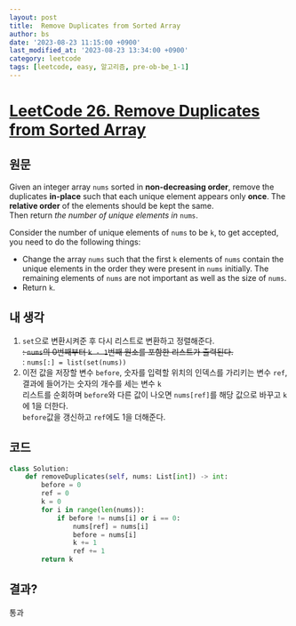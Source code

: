 ```yaml
---
layout: post
title:  Remove Duplicates from Sorted Array
author: bs
date: '2023-08-23 11:15:00 +0900'
last_modified_at: '2023-08-23 13:34:00 +0900'
category: leetcode
tags: [leetcode, easy, 알고리즘, pre-ob-be_1-1]
---
```


# [LeetCode 26. Remove Duplicates from Sorted Array](https://leetcode.com/problems/remove-duplicates-from-sorted-array/)

## 원문
Given an integer array `nums` sorted in **non-decreasing order**, remove the duplicates **in-place** such that each unique element appears only **once**. The **relative order** of the elements should be kept the same.<br>
Then return *the number of unique elements in* `nums`.

Consider the number of unique elements of `nums` to be `k`, to get accepted, you need to do the following things:

- Change the array `nums` such that the first `k` elements of `nums` contain the unique elements in the order they were present in `nums` initially. The remaining elements of `nums` are not important as well as the size of `nums`.
- Return `k`.

## 내 생각
1. `set`으로 변환시켜준 후 다시 리스트로 변환하고 정렬해준다.<br>
  ~~: `nums`의 0번째부터 `k - 1`번째 원소를 포함한 리스트가 출력된다.~~<br>
  : `nums[:] = list(set(nums))`
2. 이전 값을 저장할 변수 `before`, 숫자를 입력할 위치의 인덱스를 가리키는 변수 `ref`, 결과에 들어가는 숫자의 개수를 세는 변수 `k`<br>
  리스트를 순회하며 `before`와 다른 값이 나오면 `nums[ref]`를 해당 값으로 바꾸고 `k`에 1을 더한다.<br>
  `before`값을 갱신하고 `ref`에도 1을 더해준다.

## 코드
```python
class Solution:
    def removeDuplicates(self, nums: List[int]) -> int:
        before = 0
        ref = 0
        k = 0
        for i in range(len(nums)):
            if before != nums[i] or i == 0:
                nums[ref] = nums[i]
                before = nums[i]
                k += 1
                ref += 1
        return k
```

## 결과?
통과